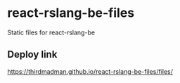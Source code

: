 # react-rslang-be-files
Static files for react-rslang-be


## Deploy link
<https://thirdmadman.github.io/react-rslang-be-files/files/>